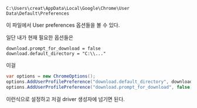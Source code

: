 ```
C:\Users\creat\AppData\Local\Google\Chrome\User Data\Default\Preferences
```
이 파일에서 User preferences 옵션들을 볼 수 있다.

일단 내가 현재 필요한 옵션들은
```
download.prompt_for_download = false
download.default_directory = "C:\\..."
```

이걸 
```csharp
var options = new ChromeOptions(); 
options.AddUserProfilePreference("download.default_directory", downloadDirectory); 
options.AddUserProfilePreference("download.prompt_for_download", false);
```
이런식으로 설정하고 저걸 driver 생성자에 넘기면 된다.
